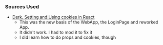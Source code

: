 ### Sources Used

- [Derk, Setting and Using cookies in React](https://clerk.com/blog/setting-and-using-cookies-in-react)
    - This was the new basis of the WebApp, the LoginPage and reworked App. 
    - It didn't work. I had to mod it to fix it
    - I did learn how to do props and cookies, though


